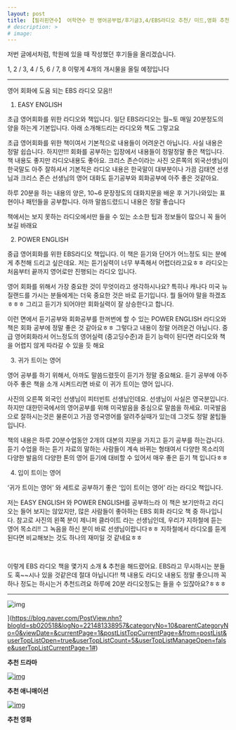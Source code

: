 ```yaml
---
layout: post
title: 【필리핀연수】 어학연수 전 영어공부법/후기글3,4/EBS라디오 추천/ 미드,영화 추천
# description: >
# image: 
---
```

저번 글에서처럼, 학원에 있을 때 작성했던 후기들을 올리겠습니다. 

1, 2  /  3, 4  / 5, 6  / 7, 8 이렇게 4개의 개시물을 올릴 예정입니다
***
영어 회화에 도움 되는 EBS 라디오 모음!!


1. EASY ENGLISH

초급 영어회화를 위한 라디오와 책입니다. 일단 EBS라디오는 월~토 매일 20분정도의 양을 하는게 기본입니다. 아래 소개해드리는 라디오와 책도 그렇고요

초급 영어회화를 위한 책이여서 기본적으로 내용들이 어려운건 아닙니다. 사실 내용은 정말 쉽습니다. 하지만!!! 회화를 공부하는 입장에서 내용들이 정말정말 좋은 책입니다. 책 내용도 좋지만 라디오내용도 좋아요. 크리스 존슨이라는 사진 오른쪽의 외국선생님이 한국말도 아주 잘하셔서 기본적은 라디오 내용은 한국말이 대부분이나 가끔 김태연 선생님과 크리스 존슨 선생님의 영어 대화도 듣기공부와 회화공부에 아주 좋은 것같아요.

하루 20분을 하는 내용의 양은, 10~6 문장정도의 대화지문을 배운 후 거기나와있는 표현이나 패턴들을 공부합니다. 아까 말씀드렸드니 내용은 정말 좋습니다

책에서는 보지 못하는 라디오에서만 들을 수 있는 소소한 팁과 정보들이 많으니 꼭 들어보길 바래요


2. POWER ENGLISH

중급 영어회화를 위한 EBS라디오 책입니다. 이 책은 듣기와 단어가 어느정도 되는 분에게 추천해 드리고 싶은데요. 저는 듣기실력이 너무 부족해서 어렵더라고요ㅎㅎ 라디오는 처음부터 끝까지 영어로만 진행되는 라디오 입니다.

영어 회화를 위해서 가장 중요한 것이 무엇이라고 생각하시나요? 특히나 캐나다 미국 뉴질랜드를 가시는 분들에게는 더욱 중요한 것은 바로 듣기입니다. 뭘 들어야 말을 하겠죠ㅎㅎㅎ 그리고 듣기가 되어야만 회화실력이 잘 상승한다고 합니다.

이런 면에서 듣기공부와 회화공부를 한꺼번에 할 수 있는 POWER ENGLISH 라디오와 책은 회화 공부에 정말 좋은 것 같아요ㅎㅎ 그렇다고 내용이 정말 어려운건 아닙니다. 중급 영어회화라서 어느정도의 영어실력 (중고딩수준)과 듣기 능력이 된다면 라디오와 책을 어렵지 않게 따라갈 수 있을 듯 해요


3. 귀가 트이는 영어

영어 공부를 하기 위해서, 아까도 말씀드렸듯이 듣기가 정말 중요해요. 듣기 공부에 아주아주 좋은 책을 소개 시켜드리면 바로 이 귀가 트이는 영어 입니다.

사진의 오른쪽 외국인 선생님이 피터빈트 선생님인데요. 선생님이 사실은 영국분입니다. 하지만 대한민국에서의 영어공부를 위해 미국발음을 중심으로 말씀을 하세요. 미국발음으로 잘하시는것은 물론이고 가끔 영국영어를 알려주실때가 있는데 그것도 정말 꿀팁들입니다.

책의 내용은 하루 20분수업동안 2개의 대본의 지문을 가지고 듣기 공부를 하는겁니다. 듣기 수업을 하는 듣기 자료의 말하는 사람들이 계속 바뀌는 형태여서 다양한 목소리의 다양한 발음의 다양한 톤의 영어 듣기에 대비할 수 있어서 매우 좋은 듣기 책 입니다ㅎㅎ


4. 입이 트이는 영어

‘귀가 트이는 영어’ 와 세트로 공부하기 좋은 ‘입이 트이는 영어’ 라는 라디오 책입니다.

저는 EASY ENGLISH 와 POWER ENGLISH를 공부하느라 이 책은 보기만하고 라디오는 들어 보지는 않았지만, 많은 사람들이 좋아하는 EBS 회화 라디오 책 중 하나입니다. 참고로 사진의 왼쪽 분이 제니퍼 클라이트 라는 선생님인데, 우리가 지하철에 듣는 영어 목소리!! 그 녹음을 하신 분이 바로 선생님이랍니다ㅎㅎ 지하철에서 라디오를 듣게 된다면 비교해보는 것도 하나의 재미일 것 같네요ㅎㅎ


​

이렇게 EBS 라디오 책을 몇가지 소개 & 추천을 해드렸어요. EBS라고 무시하시는 분들도 혹~~시나 있을 것같은데 절대 아닙니다!! 책 내용도 라디오 내용도 정말 좋으니까 꼭 하나 정도는 하시는거 추천드려요 하루에 20분 라디오정도는 들을 수 있잖아요?ㅎㅎㅎ   

***

![img](https://blogfiles.pstatic.net/MjAxOTAzMDdfMTk2/MDAxNTUxOTMyNjA2ODU1.qjSUVqCcckTwjvB-fdgvVqzYZDznBb3sDzVrDeirpvkg.gHUU8QJsIrXhdhrqQUFpN3E8nf3G0WN8nyxHTjuz4aYg.PNG.sb020518/SE-3b66fc72-fc26-4ea2-92c7-0a44b3533d2f.png)

](https://blog.naver.com/PostView.nhn?blogId=sb020518&logNo=221481338957&categoryNo=10&parentCategoryNo=0&viewDate=&currentPage=1&postListTopCurrentPage=&from=postList&userTopListOpen=true&userTopListCount=5&userTopListManageOpen=false&userTopListCurrentPage=1#)

**추천 드라마**

[![img](https://postfiles.pstatic.net/MjAxOTAzMDdfMTg0/MDAxNTUxOTM3NjM0MjE3.Sdq3ZkMYclSMsyn07pWe8pqx1sH77Dvm1F4bGJFnVK8g.xxgjYRQOeNz2kd_uviuSbc0oIgFXXTPJdDxTNJI3Ip4g.PNG.sb020518/image.png?type=w773)](https://blog.naver.com/PostView.nhn?blogId=sb020518&logNo=221481338957&categoryNo=10&parentCategoryNo=0&viewDate=&currentPage=1&postListTopCurrentPage=&from=postList&userTopListOpen=true&userTopListCount=5&userTopListManageOpen=false&userTopListCurrentPage=1#)

**추천 애니매이션**

[![img](https://postfiles.pstatic.net/MjAxOTAzMDdfNzUg/MDAxNTUxOTM3NjM3NTg2.iwHKJp7qfXOi4CCDtqNRGZFlZZIMbHpQl99fImFthiog.kkmWYYzOHUc4uYpgl1tCVZSQFKRkWln6cNn_n9PsPvUg.PNG.sb020518/image.png?type=w773)](https://blog.naver.com/PostView.nhn?blogId=sb020518&logNo=221481338957&categoryNo=10&parentCategoryNo=0&viewDate=&currentPage=1&postListTopCurrentPage=&from=postList&userTopListOpen=true&userTopListCount=5&userTopListManageOpen=false&userTopListCurrentPage=1#)

**추천 영화**